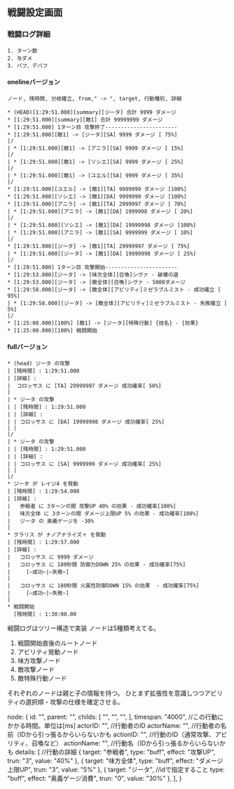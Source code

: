 ## 戦闘設定画面
### 戦闘ログ詳細
    1. ターン数
    2. 与ダメ
    3. バフ、デバフ

#### onelineバージョン
```
ノード, 残時間, 分岐確立, from," -> ", target, 行動種別, 詳細

* (HEAD)[1:29:51.000][summary][ジータ] 合計 9999 ダメージ 
* [1:29:51.000][summary][敵1] 合計 99999999 ダメージ 
* [1:29:51.000] 1ターン目 攻撃終了-----------------------
* [1:29:51.000][敵1] -> [ジータ][SA] 9999 ダメージ [ 75%]
|/
| * [1:29:51.000][敵1] -> [アニラ][SA] 9999 ダメージ [ 15%]
|/
| * [1:29:51.000][敵1] -> [ソシエ][SA] 9999 ダメージ [ 25%]
|/
| * [1:29:51.000][敵1] -> [ユエル][SA] 9999 ダメージ [ 35%]
|/
* [1:29:51.000][ユエル] -> [敵1][TA] 9999999 ダメージ [100%]
* [1:29:51.000][ソシエ] -> [敵1][DA] 9999999 ダメージ [100%]
* [1:29:51.000][アニラ] -> [敵1][TA] 2999997 ダメージ [ 70%]
| * [1:29:51.000][アニラ] -> [敵1][DA] 1999998 ダメージ [ 20%]
|/
| * [1:29:51.000][ソシエ] -> [敵1][DA] 19999998 ダメージ [100%]
| * [1:29:51.000][アニラ] -> [敵1][SA] 9999999 ダメージ [ 10%]
|/
* [1:29:51.000][ジータ] -> [敵1][TA] 29999997 ダメージ [ 75%]
| * [1:29:51.000][ジータ] -> [敵1][DA] 19999998 ダメージ [ 25%]
|/
* [1:29:51.000] 1ターン目 攻撃開始-----------------------
* [1:29:53.000][ジータ] -> [味方全体][召喚]シヴァ - 破壊の道 
* [1:29:53.000][ジータ] -> [敵全体][召喚]シヴァ - 5000ダメージ
* [1:29:58.000][ジータ] -> [敵全体][アビリティ]ミゼラブルミスト - 成功確立 [ 95%]
| * [1:29:58.000][ジータ] -> [敵全体][アビリティ]ミゼラブルミスト - 失敗確立 [  5%]
|/
* [1:25:00.000][100%] [敵1] -> [ジータ][特殊行動] {技名} - {効果}
* [1:25:00.000][100%] 戦闘開始
```

#### fullバージョン
```
* (head) ジータ の攻撃
| [残時間] : 1:29:51.000
| [詳細] : 
|  コロッサス に [TA] 29999997 ダメージ 成功確率[ 50%]
| 
| * ジータ の攻撃
| | [残時間] : 1:29:51.000
| | [詳細] : 
| | コロッサス に [DA] 19999998 ダメージ 成功確率[ 25%]
| | 
|/
| * ジータ の攻撃
| | [残時間] : 1:29:51.000
| | [詳細] : 
| | コロッサス に [SA] 9999999 ダメージ 成功確率[ 25%]
| | 
|/
* ジータ が レイジ4 を発動
| [残時間] : 1:29:54.000
| [詳細] : 
|   参戦者 に 3ターンの間 攻撃UP 40% の効果 - 成功確率[100%]
|   味方全体 に 3ターンの間 ダメージ上限UP 5% の効果 - 成功確率[100%]
|   ジータ の 奥義ゲージを -30%
| 
* クラリス が ナノアナライズ＋ を発動
| [残時間] : 1:29:57.000
| [詳細] : 
|   コロッサス に 9999 ダメージ
|   コロッサス に 180秒間 防御力DOWN 25% の効果 - 成功確率[75%]
|     [~成功~|~失敗~]
|
|   コロッサス に 180秒間 火属性防御DOWN 15% の効果  - 成功確率[75%]
|     [~成功~|~失敗~]
| 
* 戦闘開始
  [残時間] : 1:30:00.00
```

戦闘ログはツリー構造で実装
ノードは5種類考えてる。
1. 戦闘開始直後のルートノード
2. アビリティ発動ノード
3. 味方攻撃ノード
4. 敵攻撃ノード
5. 敵特殊行動ノード

それぞれのノードは親と子の情報を持つ。
ひとまず拡張性を意識しつつアビリティの選択順・攻撃の仕様を確定させる。

node: {
    id: "",
    parent: "",
    childs: [
        "",
        "",
        "",
    ],
    timespan: "4000", //この行動にかかる時間。単位は[ms]
    actorID: "",      //行動者のID
    actorName: "",    //行動者の名前（IDから引っ張るからいらないかも
    actionID: "",     //行動のID（通常攻撃、アビリティ、召喚など）
    actionName: "",   //行動名（IDから引っ張るからいらないかも
    details: [        //行動の詳細
        {
            target: "参戦者",
            type: "buff",
            effect: "攻撃UP",
            trun: "3",
            value: "40%"
        },
        {
            target: "味方全体",
            type: "buff",
            effect: "ダメージ上限UP",
            trun: "3",
            value: "5%"
        },
        {
            target: "ジータ", //idで指定すること
            type: "buff",
            effect: "奥義ゲージ消費",
            trun: "0",
            value: "30%"
        },
    ],
}


